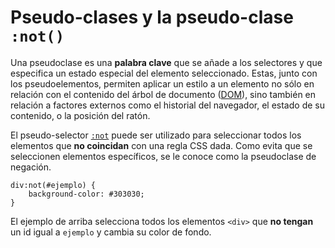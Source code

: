 # Pseudo-clases y la pseudo-clase `:not()`

Una pseudoclase es una **palabra clave** que se añade a los selectores y que especifica un estado especial del elemento seleccionado. Estas, junto con los pseudoelementos, permiten aplicar un estilo a un elemento no sólo en relación con el contenido del árbol de documento ([DOM][2]), sino también en relación a factores externos como el historial del navegador, el estado de su contenido, o la posición del ratón.

El pseudo-selector [`:not`][1] puede ser utilizado para seleccionar todos los elementos que **no coincidan** con una regla CSS dada. Como evita que se seleccionen elementos específicos, se le conoce como la pseudoclase de negación.

>

    div:not(#ejemplo) {
        background-color: #303030;
    }

El ejemplo de arriba selecciona todos los elementos `<div>` que **no tengan** un id igual a `ejemplo` y cambia su color de fondo.

[1]: https://developer.mozilla.org/es/docs/Web/CSS/:not
[2]: https://developer.mozilla.org/es/docs/Glossary/DOM
